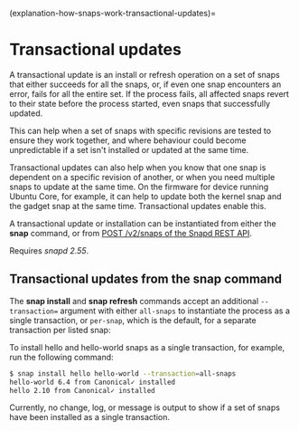 (explanation-how-snaps-work-transactional-updates)=
# Transactional updates

A transactional update is an install or refresh operation on a set of snaps that either succeeds for all the snaps, or, if even one snap encounters an error, fails for all the entire set. If the process fails, all affected snaps revert to their state before the process started, even snaps that successfully updated.

This can help when a set of snaps with specific revisions are tested to ensure they work together, and where behaviour could become unpredictable if a set isn't installed or updated at the same time. 

Transactional updates can also help when you know that one snap is dependent on a specific revision of another, or when you need multiple snaps to update at the same time. On the firmware for device running Ubuntu Core, for example, it can help to update both the kernel snap and the gadget snap at the same time. Transactional updates enable this.

A transactional update or installation can be instantiated from either the **snap** command, or from [POST /v2/snaps of the Snapd REST API](/t/snapd-rest-api/17954#heading--snaps-post).

Requires *snapd 2.55*.

<h2 id='heading--cli'>Transactional updates from the snap command</h2>

The **snap install** and **snap refresh** commands accept an additional `--transaction=` argument with either `all-snaps` to instantiate the process as a single transaction, or `per-snap`, which is the default, for a separate transaction per listed snap:

To install hello and hello-world snaps as a single transaction, for example, run the following command:

```bash
$ snap install hello hello-world --transaction=all-snaps
hello-world 6.4 from Canonical✓ installed
hello 2.10 from Canonical✓ installed
```

Currently, no change, log, or message is output to show if a set of snaps have been installed as a single transaction.

